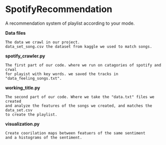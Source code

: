 # SpotifyRecommendation
A recommendation system of playlist according to your mode.


**Data files**
    
    The data we crawl in our project.
    data_set_song.csv the dataset from kaggle we used to match songs.
    

**spotify_crawler.py**

    The first part of our code. where we run on catagories of spotify and crwal 
    for playist with key words. we saved the tracks in "data_feeling_songs.txt".
    
**working_title.py**

    The second part of our code. Where we take the "data.txt" files we created 
    and analyze the features of the songs we created, and matches the data_set.csv 
    to create the playlist.
    
**visualization.py**

    Create coorilation maps between featuers of the same sentiment 
    and a histograms of the sentiment.
